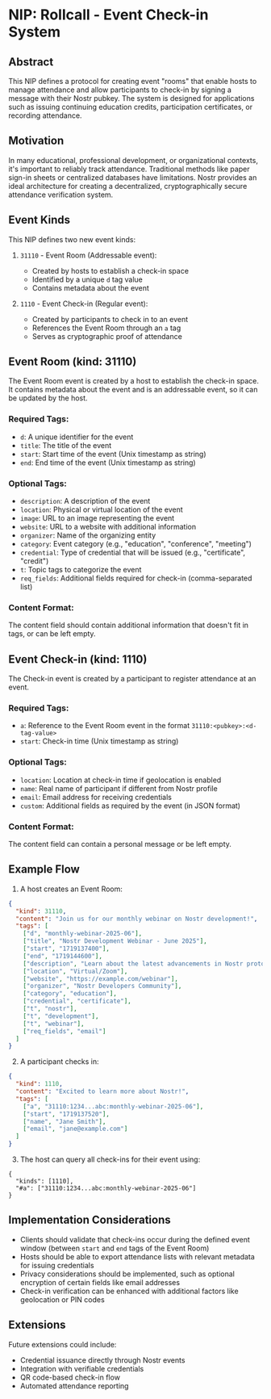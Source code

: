# NIP: Rollcall - Event Check-in System

## Abstract

This NIP defines a protocol for creating event "rooms" that enable hosts to manage attendance and allow participants to check-in by signing a message with their Nostr pubkey. The system is designed for applications such as issuing continuing education credits, participation certificates, or recording attendance.

## Motivation

In many educational, professional development, or organizational contexts, it's important to reliably track attendance. Traditional methods like paper sign-in sheets or centralized databases have limitations. Nostr provides an ideal architecture for creating a decentralized, cryptographically secure attendance verification system.

## Event Kinds

This NIP defines two new event kinds:

1. `31110` - Event Room (Addressable event):
   - Created by hosts to establish a check-in space
   - Identified by a unique `d` tag value
   - Contains metadata about the event

2. `1110` - Event Check-in (Regular event):
   - Created by participants to check in to an event
   - References the Event Room through an `a` tag
   - Serves as cryptographic proof of attendance

## Event Room (kind: 31110)

The Event Room event is created by a host to establish the check-in space. It contains metadata about the event and is an addressable event, so it can be updated by the host.

### Required Tags:
- `d`: A unique identifier for the event
- `title`: The title of the event
- `start`: Start time of the event (Unix timestamp as string)
- `end`: End time of the event (Unix timestamp as string)

### Optional Tags:
- `description`: A description of the event
- `location`: Physical or virtual location of the event
- `image`: URL to an image representing the event
- `website`: URL to a website with additional information
- `organizer`: Name of the organizing entity
- `category`: Event category (e.g., "education", "conference", "meeting")
- `credential`: Type of credential that will be issued (e.g., "certificate", "credit")
- `t`: Topic tags to categorize the event
- `req_fields`: Additional fields required for check-in (comma-separated list)

### Content Format:
The content field should contain additional information that doesn't fit in tags, or can be left empty.

## Event Check-in (kind: 1110)

The Check-in event is created by a participant to register attendance at an event.

### Required Tags:
- `a`: Reference to the Event Room event in the format `31110:<pubkey>:<d-tag-value>`
- `start`: Check-in time (Unix timestamp as string)

### Optional Tags:
- `location`: Location at check-in time if geolocation is enabled
- `name`: Real name of participant if different from Nostr profile
- `email`: Email address for receiving credentials
- `custom`: Additional fields as required by the event (in JSON format)

### Content Format:
The content field can contain a personal message or be left empty.

## Example Flow

1. A host creates an Event Room:
```json
{
  "kind": 31110,
  "content": "Join us for our monthly webinar on Nostr development!",
  "tags": [
    ["d", "monthly-webinar-2025-06"],
    ["title", "Nostr Development Webinar - June 2025"],
    ["start", "1719137400"],
    ["end", "1719144600"],
    ["description", "Learn about the latest advancements in Nostr protocol development"],
    ["location", "Virtual/Zoom"],
    ["website", "https://example.com/webinar"],
    ["organizer", "Nostr Developers Community"],
    ["category", "education"],
    ["credential", "certificate"],
    ["t", "nostr"],
    ["t", "development"],
    ["t", "webinar"],
    ["req_fields", "email"]
  ]
}
```

2. A participant checks in:
```json
{
  "kind": 1110,
  "content": "Excited to learn more about Nostr!",
  "tags": [
    ["a", "31110:1234...abc:monthly-webinar-2025-06"],
    ["start", "1719137520"],
    ["name", "Jane Smith"],
    ["email", "jane@example.com"]
  ]
}
```

3. The host can query all check-ins for their event using:
```
{
  "kinds": [1110],
  "#a": ["31110:1234...abc:monthly-webinar-2025-06"]
}
```

## Implementation Considerations

- Clients should validate that check-ins occur during the defined event window (between `start` and `end` tags of the Event Room)
- Hosts should be able to export attendance lists with relevant metadata for issuing credentials
- Privacy considerations should be implemented, such as optional encryption of certain fields like email addresses
- Check-in verification can be enhanced with additional factors like geolocation or PIN codes

## Extensions

Future extensions could include:
- Credential issuance directly through Nostr events
- Integration with verifiable credentials
- QR code-based check-in flow
- Automated attendance reporting